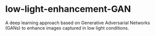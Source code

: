 # low-light-enhancement-GAN
A deep learning approach based on Generative Adversarial Networks (GANs) to enhance images captured in low light conditions.
